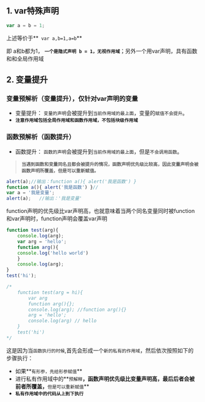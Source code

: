 ## 1. var特殊声明

``` javascript
var a = b = 1;
```

上述等价于**` var a,b=1,a=b`**

即 a和b都为1， **`一个是隐式声明 b = 1，无视作用域`**；另外一个用var声明，具有函数和和全局作用域



## 2. 变量提升

### 变量预解析（变量提升），仅针对var声明的变量

- 变量提升： `变量的声明`会被提升到`当前作用域的最上面`，变量的`赋值不会提升`。
- **`注意作用域包括全局作用域和函数作用域，不包括块级作用域`**

### 函数预解析（函数提升）

- 函数提升： `函数的声明`会被提升到`当前作用域的最上面`，但是`不会调用函数`。

> **`当遇到函数和变量同名且都会被提升的情况，函数声明优先级比较高，因此变量声明会被函数声明所覆盖，但是可以重新赋值。`**



``` javascript
alert(a);//输出：function a(){ alert('我是函数') }
function a(){ alert('我是函数') }//
var a = '我是变量';
alert(a);   //输出：'我是变量'
```

function声明的优先级比var声明高，也就意味着当两个同名变量同时被function和var声明时，function声明会覆盖var声明



``` javascript
function test(arg){
    console.log(arg);  
    var arg = 'hello'; 
    function arg(){
    console.log('hello world') 
    }
    console.log(arg);  
}
test('hi');

/*
    function test(arg = hi){
        var arg
        function arg(){};    
        console.log(arg); //function arg(){}
        arg = 'hello';
        console.log(arg) // hello
    }
    test('hi')
*/
```

这是因为当`函数执行的时候`,首先会形成一个`新的私有的作用域`，然后依次按照如下的步骤执行：

- 如果**`有形参，先给形参赋值`**
- 进行私有作用域中的**`预解释`**，函数声明优先级比变量声明高，最后后者会被前者所覆盖，**`但是可以重新赋值`**
- **`私有作用域中的代码从上到下执行`**
